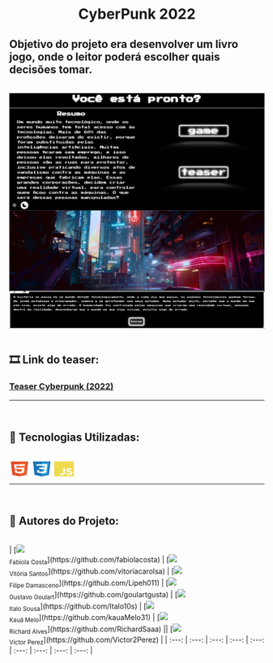<h1 align='center'>CyberPunk 2022</h1>
<h2>Objetivo do projeto era desenvolver um livro jogo, onde o leitor poderá escolher quais decisões tomar.</h2>
<br>
<img align='center' src='Storyline/imgs/print.png' />
<br>
<img align='center' src='Storyline/imgs/print2.png' />
<br><br>

<h2>🎞️ Link do teaser:</h2>
<h3>
    <a  href='https://youtu.be/9a3BoxnTelw'>Teaser Cyberpunk (2022)</a>
</h3>
<hr><br>

<h2>🚀 Tecnologias Utilizadas:</h2>
<div style="display: inline_block"><br>
  <img align="center" alt="Fabiola-HTML" height="30" width="40" src="https://raw.githubusercontent.com/devicons/devicon/master/icons/html5/html5-original.svg">
  <img align="center" alt="Fabiola-CSS" height="30" width="40" src="https://raw.githubusercontent.com/devicons/devicon/master/icons/css3/css3-original.svg"> 
  <img align="center" alt="Fabiola-Js" height="30" width="40" src="https://raw.githubusercontent.com/devicons/devicon/master/icons/javascript/javascript-plain.svg">
</div>
<hr>
<br>

<h2 >📝 Autores do Projeto:</h2><br>
| [<img src="https://avatars.githubusercontent.com/fabiolacosta" width=115><br><sub>Fabiola Costa</sub>](https://github.com/fabiolacosta) |  [<img src="https://avatars.githubusercontent.com/vitoriacarolsa" width=115><br><sub>Vitória Santos</sub>](https://github.com/vitoriacarolsa) |  [<img src="https://avatars.githubusercontent.com/Lipeh011" width=115><br><sub>Filipe Damasceno</sub>](https://github.com/Lipeh011) | [<img src="https://avatars.githubusercontent.com/goulartgusta" width=115><br><sub>Gustavo Goulart</sub>](https://github.com/goulartgusta) | [<img src="https://avatars.githubusercontent.com/Italo10s" width=115><br><sub>Italo Sousa</sub>](https://github.com/Italo10s) | [<img src="https://avatars.githubusercontent.com/kauaMelo31" width=115><br><sub>Kauã Melo</sub>](https://github.com/kauaMelo31) | [<img src="https://avatars.githubusercontent.com/RichardSaaa" width=115><br><sub>Richard Alves</sub>](https://github.com/RichardSaaa) || [<img src="https://avatars.githubusercontent.com/Victor2Perez" width=115><br><sub>Victor Perez</sub>](https://github.com/Victor2Perez) |
| :---: | :---: | :---: | :---: | :---: | :---: | :---: | :---: | :---: |
